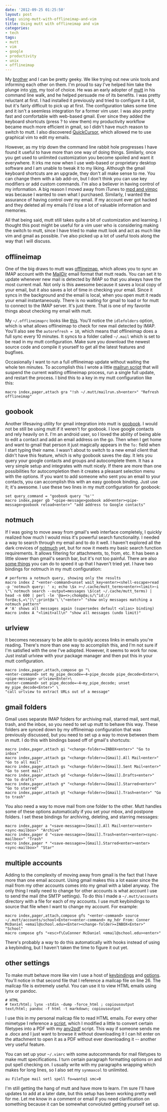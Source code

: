 ```yaml
---
date: '2012-09-25 01:25:50'
layout: post
slug: using-mutt-with-offlineimap-and-vim
title: Using mutt with offlineimap and vim
categories:
- tech
tags:
- mutt
- vim
- google
- productivity
- unix
- offlineimap
---
```


My [brother][caleb] and I can be pretty geeky. We like trying out new unix tools and informing each other on them. I'm proud to say I've helped him take the plunge into [vim][], my tool of choice. He was an early adopter of [mutt][] in his command line walk, and he helped persuade me of its benefits. I was pretty reluctant at first. I had installed it previously and tried to configure it a bit, but it's fairly difficult to pick up at first. The configuration takes some time and it isn't a seemless integration for a former vim user. I was also pretty fast and comfortable with web-based gmail. Ever since they added the keyboard shortcuts (press ? to view them) my productivity workflow became much more efficient in gmail, so I didn't have much reason to switch to mutt. I also discovered [QuickCursor][], which allowed me to use graphical vim to edit my emails.

However, as my trip down the command line rabbit hole progresses I have found it useful to have more than one way of doing things. Similarly, once you get used to unlimited customization you become spoiled and want it everywhere. It irks me now when I use web-based or proprietary desktop software and I am unable to tweak it to my liking. Although the gmail keyboard shortcuts are an upgrade, they don't all make sense to me. You can change them with a lab add-on, but I don't think you can use key modifiers or add custom commands. I'm also a believer in having control of my information. A big reason I moved away from iTunes to [mpd and vimpc][music] was because I wanted to own what I purchased. Similarly, I wanted the assurance of having control over my email. If my account ever got hacked and they deleted all my emails I'd lose a lot of valuable information and memories.

All that being said, mutt still takes quite a bit of customization and learning. I thought this post might be useful for a vim user who is considering making the switch to mutt, since I have tried to make mutt look and act as much like vim and gmail as possible. I've also picked up a lot of useful tools along the way that I will discuss.

## offlineimap

One of the big draws to mutt was [offlineimap][], which allows you to sync an IMAP account with the [MailDir][] email format that mutt reads. You can set it to update whenever new mail is detected by IMAP so that you always have the most current mail. Not only is this awesome because it saves a local copy of your email, but it also saves a lot of time in checking your email. Since it syncs in the background and the email is local, when you open mutt it reads your email instantaneously. There is no waiting for gmail to load or for mutt to connect to the IMAP server. It's just there. That is one of my favorite things about checking my email with mutt.

My `~/.offlineimaprc` looks like [this](http://connermcd.com/paste/213158091912.html). You'll notice the `idlefolders` option, which is what allows offlineimap to check for new mail detected by IMAP. You'll also see the `autorefresh = 10`, which means that offlineimap does a full sync every 10 minutes. It syncs to a folder called `~/.mail` which is set to be read in my mutt configuration. Make sure you download the newest source code and compile it yourself to get all the latest features and bugfixes.

Occasionally I want to run a full offlineimap update without waiting the whole ten minutes. To accomplish this I wrote a little [mailrun script][mailrun] that will suspend the current waiting offlineimap process, run a single full update, and restart the process. I bind this to a key in my mutt configuration like this:

```
macro index,pager,attach gra "!sh ~/.mutt/mailrun.sh<enter>" "Refresh offlineimap"
```

## goobook

Another lifesaving utility for gmail integration into mutt is [goobook][]. I would not be still be using mutt if it weren't for goobook. I love google contacts and rely heavily on it. I'm an android user, so I loved the ability of being able to edit a contact and add an email address on the go. Then when I get home and want to gmail that person it just magically appears in the `To:` field when I start typing their name. I wasn't about to switch to a new email client that didn't have this feature, which is why goobook saves the day. It lets you query your google contacts and groups and autocomplete them. It has a very simple setup and integrates with mutt nicely. If there are more than one possibilities for autocompletion then it creates a pleasant selection menu with the options. If you want to add someone who sent you an email to your contacts, you can accomplish this with an easy goobook binding. Just use it; it's awesome. I use these two lines in my mutt configuration for goobook:

```
set query_command = "goobook query '%s'"
macro index,pager gb "<pipe-message>goobook add<enter><pipe-message>goobook reload<enter>" "add address to Google contacts"
```

## notmuch

If I was going to move away from gmail's web interface completely, I quickly realized how much I would miss it's powerful search functionality. I needed a way to search through my email and to do it well. I haven't explored all the dark crevices of [notmuch][] yet, but for now it meets my basic search function requirements. It allows filtering for attachments, to, from, etc. It has been a little slower than gmail's search bar, but it's not too painful. There are also [some things][notspeed] you can do to speed it up that I haven't tried yet. I have two bindings for notmuch in my mutt configuration:

```
# performs a notmuch query, showing only the results
macro index Z "<enter-command>unset wait_key<enter><shell-escape>read -p 'notmuch query: ' x; echo \$x >~/.cache/mutt_terms<enter><limit>~i \"\`notmuch search --output=messages \$(cat ~/.cache/mutt_terms) | head -n 600 | perl -le '@a=<>;chomp@a;s/\^id:// for@a;$,=\"|\";print@a'\`\"<enter>" "show only messages matching a notmuch pattern"
# 'A' shows all messages again (supersedes default <alias> binding)
macro index A "<limit>all\n" "show all messages (undo limit)"
```

## urlview

It becomes necessary to be able to quickly access links in emails you're reading. There's more than one way to accomplish this, and I'm not sure if I'm satisfied with the one I've adopted. However, it seems to work for now. Just install urlview with your package manager and then put this in your mutt configuration.

```
macro index,pager,attach,compose go "\
<enter-command> set my_pipe_decode=~4~pipe_decode pipe_decode<Enter>\
<pipe-message> urlview<Enter>\
<enter-command> set pipe_decode=~4~my_pipe_decode; unset my_pipe_decode<Enter>" \
"call urlview to extract URLs out of a message"
```

## gmail folders

Gmail uses separate IMAP folders for archiving mail, starred mail, sent mail, trash, and the inbox, so you need to set up mutt to behave this way. These folders are synced down by my offlineimap configuration that was previously discussed, but you need to set up a way to move between them in mutt. I do this with bindings based off of gmail's shortcuts:

```
macro index,pager,attach gi "<change-folder>=INBOX<enter>" "Go to inbox"
macro index,pager,attach ga "<change-folder>=[Gmail].All Mail<enter>" "Go to all mail"
macro index,pager,attach gs "<change-folder>=[Gmail].Sent Mail<enter>" "Go to sent mail"
macro index,pager,attach gd "<change-folder>=[Gmail].Drafts<enter>" "Go to drafts"
macro index,pager,attach g* "<change-folder>=[Gmail].Starred<enter>" "Go to starred"
macro index,pager,attach gt "<change-folder>=[Gmail].Trash<enter>" "Go to trash"
```

You also need a way to move mail from one folder to the other. Mutt handles some of these options automatically if you set your mbox, and postpone folders. I set these bindings for archiving, deleting, and starring messages:

```
macro index,pager a "<save-message>=[Gmail].All Mail<enter><enter><sync-mailbox>" "Archive"
macro index,pager d "<save-message>=[Gmail].Trash<enter><enter><sync-mailbox>" "Trash"
macro index,pager * "<save-message>=[Gmail].Starred<enter><enter><sync-mailbox>" "Star"
```

## multiple accounts

Adding to the complexity of moving away from gmail is the fact that I have more than one email account. Using gmail makes this a lot easier since the mail from my other accounts comes into my gmail with a label anyway. The only thing I really need to change for other accounts is what account I use to send the mail (the SMTP settings). To do this I made a `~/.mutt/accounts` directory with a file for each of my accounts. I use mutt keybindings to source that file when I want to change my account. For example:

```
macro index,pager,attach,compose gfs "<enter-command> source ~/.mutt/accounts/school<Enter><enter-command> my_hdr From: Conner McDaniel <email@school.edu><Enter><change-folder>=INBOX<Enter>" "School"
macro compose gfs "<esc>f\CuConner McDaniel <email@school.edu><enter>"
```

There's probably a way to do this automatically with hooks instead of using a keybinding, but I haven't taken the time to figure it out yet.

## other settings

To make mutt behave more like vim I use a host of [keybindings](http://connermcd.com/paste/005650092512.html) and [options](http://connermcd.com/paste/012839092512.html
). You'll notice in that second file that I reference a mailcap file on line 26. The mailcap file is extremely useful. You can use it to view HTML emails using lynx or pandoc.

```
# HTML
# text/html; lynx -stdin -dump -force_html ; copiousoutput
text/html; pandoc -f html -t markdown; copiousoutput
```

I use this in my personal mailcap file to read HTML emails. For every other mimetype I reference a [script][], which I modified a little to convert certain filetypes into a PDF with my [any2pdf][] script. This way if someone sends me a .docx and I just want to browse it without downloading it I can hit enter on the attachment to open it as a PDF without ever downloading it -- another very useful feature.

You can set up your `~/.vimrc` with some autocommands for mail filetypes to make mutt specifications. I turn certain paragraph formatting options on and put spell checking on. I usually write with my paragraphs wrapping which makes for long lines, so I also set my `synmaxcol` to unlimited.

```
au FileType mail setl spell fo=wantq1 smc=0
```

I'm still getting the hang of mutt and have more to learn. I'm sure I'll have updates to add at a later date, but this setup has been working pretty well for me. Let me know in a comment or email if you need clarification on something because it can be somewhat convoluted getting yourself set up.

   [caleb]: http://wcm1.web.rice.edu/
   [vim]: http://www.vim.org/
   [mutt]: http://www.mutt.org/
   [QuickCursor]: http://connermcd.com/blog/2011/11/03/using-vim-anywhere-with-quickcursor/
   [music]: http://connermcd.com/blog/2012/09/07/the-virtues-of-vimpc/
   [offlineimap]: http://offlineimap.org/
   [Maildir]: http://en.wikipedia.org/wiki/Maildir
   [mailrun]: http://connermcd.com/paste/083800092512.html
   [goobook]: http://pypi.python.org/pypi/goobook/1.4alpha4
   [notmuch]: http://notmuchmail.org/
   [notspeed]: http://notmuchmail.org/performance/
   [script]: https://gist.github.com/2942855
   [any2pdf]: http://connermcd.com/blog/2011/11/03/using-vim-anywhere-with-quickcursor/
